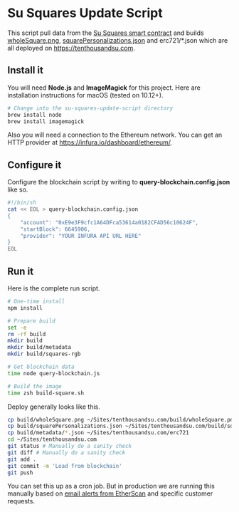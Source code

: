 # Su Squares Update Script
This script pull data from the [Su Squares smart contract](https://github.com/su-squares/ethereum-contract) and builds [wholeSquare.png](https://tenthousandsu.com/build/wholeSquare.png), [squarePersonalizations.json](https://tenthousandsu.com/build/squarePersonalizations.json) and erc721/*.json which are all deployed on https://tenthousandsu.com. 

## Install it

You will need **Node.js** and **ImageMagick** for this project. Here are installation instructions for macOS (tested on 10.12+).

```sh
# Change into the su-squares-update-script directory
brew install node
brew install imagemagick
```

Also you will need a connection to the Ethereum network. You can get an HTTP provider at https://infura.io/dashboard/ethereum/.

## Configure it

Configure the blockchain script by writing to **query-blockchain.config.json** like so. 

```sh
#!/bin/sh
cat << EOL > query-blockchain.config.json
{
    "account": "0xE9e3F9cfc1A64DFca53614a0182CFAD56c10624F",
    "startBlock": 6645906,
    "provider": "YOUR INFURA API URL HERE"
}
EOL
```

## Run it

Here is the complete run script.

```sh
# One-time install
npm install

# Prepare build
set -e
rm -rf build
mkdir build
mkdir build/metadata
mkdir build/squares-rgb

# Get blockchain data
time node query-blockchain.js

# Build the image
time zsh build-square.sh
```

Deploy generally looks like this.

```sh
cp build/wholeSquare.png ~/Sites/tenthousandsu.com/build/wholeSquare.png
cp build/squarePersonalizations.json ~/Sites/tenthousandsu.com/build/squarePersonalizations.json
cp build/metadata/*.json ~/Sites/tenthousandsu.com/erc721
cd ~/Sites/tenthousandsu.com
git status # Manually do a sanity check
git diff # Manually do a sanity check
git add . 
git commit -m 'Load from blockchain'
git push
```

You can set this up as a cron job. But in production we are running this manually based on [email alerts from EtherScan](https://etherscan.io/myaddress) and specific customer requests.

